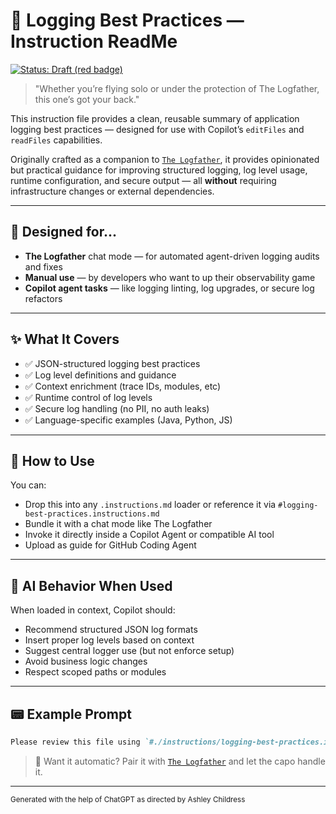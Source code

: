 # 🧾 Logging Best Practices — Instruction ReadMe

[![Status: Draft (red badge)](https://img.shields.io/badge/status-draft-D90429.svg)]()

> "Whether you’re flying solo or under the protection of The Logfather, this one’s got your back."

This instruction file provides a clean, reusable summary of application logging best practices — designed for use with Copilot’s `editFiles` and `readFiles` capabilities.

Originally crafted as a companion to [`The Logfather`](../../.github/chatmodes/logfather.chatmode.md), it provides opinionated but practical guidance for improving structured logging, log level usage, runtime configuration, and secure output — all **without** requiring infrastructure changes or external dependencies.

---

## 🤝 Designed for...

- **The Logfather** chat mode — for automated agent-driven logging audits and fixes
- **Manual use** — by developers who want to up their observability game
- **Copilot agent tasks** — like logging linting, log upgrades, or secure log refactors

---

## ✨ What It Covers

- ✅ JSON-structured logging best practices
- ✅ Log level definitions and guidance
- ✅ Context enrichment (trace IDs, modules, etc)
- ✅ Runtime control of log levels
- ✅ Secure log handling (no PII, no auth leaks)
- ✅ Language-specific examples (Java, Python, JS)

---

## 📎 How to Use

You can:

- Drop this into any `.instructions.md` loader or reference it via `#logging-best-practices.instructions.md`
- Bundle it with a chat mode like The Logfather
- Invoke it directly inside a Copilot Agent or compatible AI tool
- Upload as guide for GitHub Coding Agent

---

## 🧠 AI Behavior When Used

When loaded in context, Copilot should:

- Recommend structured JSON log formats
- Insert proper log levels based on context
- Suggest central logger use (but not enforce setup)
- Avoid business logic changes
- Respect scoped paths or modules

---

## 📟 Example Prompt

```markdown
Please review this file using `#./instructions/logging-best-practices.instructions.md` and insert structured logs with appropriate levels.
```

> 🎩 Want it automatic? Pair it with [`The Logfather`](../../.github/chatmodes/logfather.chatmode.md) and let the capo handle it.

---

<small>Generated with the help of ChatGPT as directed by Ashley Childress</small>
